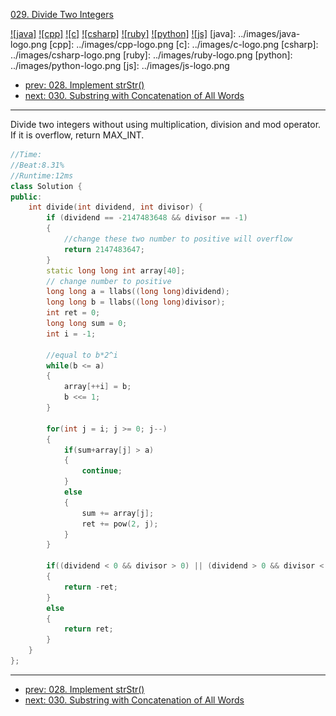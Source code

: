 [029. Divide Two Integers](https://leetcode.com/problems/divide-two-integers/)

[![java]](../java/029-divide-two-integers.md)
[![cpp]](../cpp/029-divide-two-integers.md)
[![c]](../c/029-divide-two-integers.md)
[![csharp]](../csharp/029-divide-two-integers.md)
[![ruby]](../ruby/029-divide-two-integers.md)
[![python]](../python/029-divide-two-integers.md)
[![js]](../js/029-divide-two-integers.md)
[java]: ../images/java-logo.png
[cpp]: ../images/cpp-logo.png
[c]: ../images/c-logo.png
[csharp]: ../images/csharp-logo.png
[ruby]: ../images/ruby-logo.png
[python]: ../images/python-logo.png
[js]: ../images/js-logo.png

- [prev: 028. Implement strStr()](028-implement-strstr.md)
- [next: 030. Substring with Concatenation of All Words](030-substring-with-concatenation-of-all-words.md)

---
Divide two integers without using multiplication, division and mod operator.
If it is overflow, return MAX_INT.

```C++
//Time:
//Beat:8.31%
//Runtime:12ms
class Solution {
public:
    int divide(int dividend, int divisor) {
        if (dividend == -2147483648 && divisor == -1)
        {
            //change these two number to positive will overflow
        	return 2147483647;
        }
        static long long int array[40];
        // change number to positive
        long long a = llabs((long long)dividend);
        long long b = llabs((long long)divisor);
        int ret = 0;
        long long sum = 0;
        int i = -1;

        //equal to b*2^i
        while(b <= a)
        {
            array[++i] = b;
            b <<= 1;
        }

        for(int j = i; j >= 0; j--)
        {
            if(sum+array[j] > a)
            {
                continue;
            }
            else
            {
                sum += array[j];
                ret += pow(2, j);
            }
        }
        
        if((dividend < 0 && divisor > 0) || (dividend > 0 && divisor < 0))
        {
            return -ret;
        }
        else
        {
            return ret;
        }
    }
};
```


---

- [prev: 028. Implement strStr()](028-implement-strstr.md)
- [next: 030. Substring with Concatenation of All Words](030-substring-with-concatenation-of-all-words.md)
